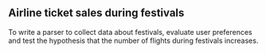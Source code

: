## Airline ticket sales during festivals
To write a parser to collect data about festivals, evaluate user preferences and test the hypothesis that the number of flights during festivals increases.